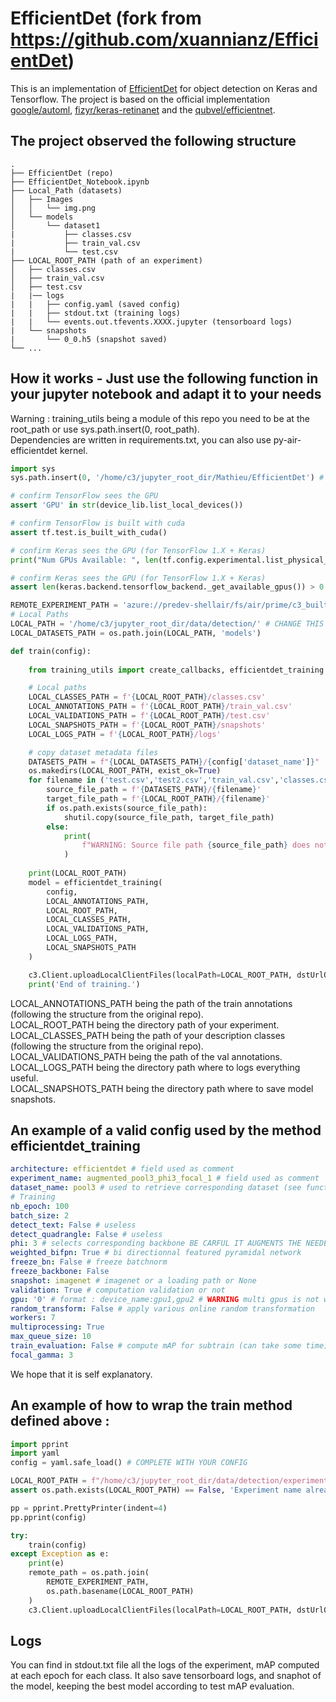# EfficientDet (fork from https://github.com/xuannianz/EfficientDet)
This is an implementation of [EfficientDet](https://arxiv.org/pdf/1911.09070.pdf) for object detection on Keras and Tensorflow. 
The project is based on the official implementation [google/automl](https://github.com/google/automl), [fizyr/keras-retinanet](https://github.com/fizyr/keras-retinanet)
and the [qubvel/efficientnet](https://github.com/qubvel/efficientnet). 

## The project observed the following structure
```
.
├── EfficientDet (repo)
├── EfficientDet_Notebook.ipynb
├── Local_Path (datasets)
│   ├── Images
│   │   └── img.png
│   └── models
│       └── dataset1
|           ├── classes.csv
|           ├── train_val.csv
|           └── test.csv
├── LOCAL_ROOT_PATH (path of an experiment)                    
│   ├── classes.csv
│   ├── train_val.csv
│   ├── test.csv
|   |── logs
|   |   ├── config.yaml (saved config)
|   |   ├── stdout.txt (training logs)
|   |   └── events.out.tfevents.XXXX.jupyter (tensorboard logs)
|   └── snapshots
|       └── 0_0.h5 (snapshot saved)
└── ...
```

## How it works - Just use the following function in your jupyter notebook and adapt it to your needs
Warning : training_utils being a module of this repo you need to be at the root_path or use sys.path.insert(0, root_path).  
Dependencies are written in requirements.txt, you can also use py-air-efficientdet kernel.  

```python  
import sys
sys.path.insert(0, '/home/c3/jupyter_root_dir/Mathieu/EfficientDet') # CHANGE THIS ACCORDINGLY

# confirm TensorFlow sees the GPU
assert 'GPU' in str(device_lib.list_local_devices())

# confirm TensorFlow is built with cuda
assert tf.test.is_built_with_cuda()

# confirm Keras sees the GPU (for TensorFlow 1.X + Keras)
print("Num GPUs Available: ", len(tf.config.experimental.list_physical_devices('XLA_GPU')))

# confirm Keras sees the GPU (for TensorFlow 1.X + Keras)
assert len(keras.backend.tensorflow_backend._get_available_gpus()) > 0

REMOTE_EXPERIMENT_PATH = 'azure://predev-shellair/fs/air/prime/c3_built_datasets/results/test_backup' # CHANGE THIS ACCORDINGLY
# Local Paths
LOCAL_PATH = '/home/c3/jupyter_root_dir/data/detection/' # CHANGE THIS ACCORDINGLY
LOCAL_DATASETS_PATH = os.path.join(LOCAL_PATH, 'models')

def train(config):
    
    from training_utils import create_callbacks, efficientdet_training

    # Local paths
    LOCAL_CLASSES_PATH = f'{LOCAL_ROOT_PATH}/classes.csv'
    LOCAL_ANNOTATIONS_PATH = f'{LOCAL_ROOT_PATH}/train_val.csv'
    LOCAL_VALIDATIONS_PATH = f'{LOCAL_ROOT_PATH}/test.csv'
    LOCAL_SNAPSHOTS_PATH = f'{LOCAL_ROOT_PATH}/snapshots'
    LOCAL_LOGS_PATH = f'{LOCAL_ROOT_PATH}/logs'

    # copy dataset metadata files
    DATASETS_PATH = f"{LOCAL_DATASETS_PATH}/{config['dataset_name']}"
    os.makedirs(LOCAL_ROOT_PATH, exist_ok=True)
    for filename in ('test.csv','test2.csv','train_val.csv','classes.csv','classes_count.csv'):
        source_file_path = f'{DATASETS_PATH}/{filename}'
        target_file_path = f'{LOCAL_ROOT_PATH}/{filename}'    
        if os.path.exists(source_file_path):
            shutil.copy(source_file_path, target_file_path)
        else:
            print(
                f"WARNING: Source file path {source_file_path} does not exist!"
            )
            
    print(LOCAL_ROOT_PATH)
    model = efficientdet_training(
        config,
        LOCAL_ANNOTATIONS_PATH,
        LOCAL_ROOT_PATH,
        LOCAL_CLASSES_PATH,
        LOCAL_VALIDATIONS_PATH,
        LOCAL_LOGS_PATH,
        LOCAL_SNAPSHOTS_PATH
    )

    c3.Client.uploadLocalClientFiles(localPath=LOCAL_ROOT_PATH, dstUrlOrEncodedPath=REMOTE_EXPERIMENT_PATH)
    print('End of training.')
```     
      
LOCAL_ANNOTATIONS_PATH being the path of the train annotations (following the structure from the original repo).   
LOCAL_ROOT_PATH being the directory path of your experiment.   
LOCAL_CLASSES_PATH being the path of your description classes (following the structure from the original repo).   
LOCAL_VALIDATIONS_PATH being the path of the val annotations.   
LOCAL_LOGS_PATH being the directory path where to logs everything useful.   
LOCAL_SNAPSHOTS_PATH being the directory path where to save model snapshots.   

## An example of a valid config used by the method efficientdet_training
```YAML
architecture: efficientdet # field used as comment
experiment_name: augmented_pool3_phi3_focal_1 # field used as comment
dataset_name: pool3 # used to retrieve corresponding dataset (see function above)
# Training
nb_epoch: 100
batch_size: 2
detect_text: False # useless
detect_quadrangle: False # useless
phi: 3 # selects corresponding backbone BE CARFUL IT AUGMENTS THE NEEDED RAM
weighted_bifpn: True # bi directionnal featured pyramidal network
freeze_bn: False # freeze batchnorm
freeze_backbone: False
snapshot: imagenet # imagenet or a loading path or None
validation: True # computation validation or not
gpu: '0' # format : device_name:gpu1,gpu2 # WARNING multi gpus is not working
random_transform: False # apply various online random transformation
workers: 7
multiprocessing: True
max_queue_size: 10
train_evaluation: False # compute mAP for subtrain (can take some time).
focal_gamma: 3
```
We hope that it is self explanatory.

## An example of how to wrap the train method defined above :
```python 
import pprint
import yaml
config = yaml.safe_load() # COMPLETE WITH YOUR CONFIG

LOCAL_ROOT_PATH = f"/home/c3/jupyter_root_dir/data/detection/experiments/{config['architecture']}/{config['experiment_name']}"
assert os.path.exists(LOCAL_ROOT_PATH) == False, 'Experiment name already used!'

pp = pprint.PrettyPrinter(indent=4)
pp.pprint(config)

try:
    train(config)
except Exception as e:
    print(e)
    remote_path = os.path.join(
        REMOTE_EXPERIMENT_PATH,
        os.path.basename(LOCAL_ROOT_PATH)
    )
    c3.Client.uploadLocalClientFiles(localPath=LOCAL_ROOT_PATH, dstUrlOrEncodedPath=remote_path)
```

## Logs
You can find in stdout.txt file all the logs of the experiment, mAP computed at each epoch for each class.
It also save tensorboard logs, and snaphot of the model, keeping the best model according to test mAP evaluation.
